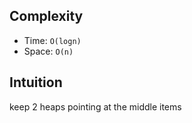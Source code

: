 ## Complexity
- Time: `O(logn)`
- Space: `O(n)`

## Intuition

keep 2 heaps pointing at the middle items
